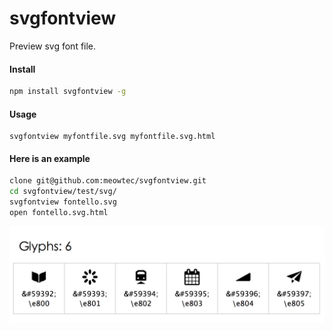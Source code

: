 svgfontview
===========

Preview svg font file.

#### Install
```sh
npm install svgfontview -g
```

#### Usage
```
svgfontview myfontfile.svg myfontfile.svg.html
```

#### Here is an example
```sh
clone git@github.com:meowtec/svgfontview.git
cd svgfontview/test/svg/
svgfontview fontello.svg
open fontello.svg.html
```
![svgiconpreview](https://raw.githubusercontent.com/meowtec/svgfontview/master/preview.png)
